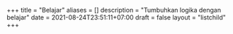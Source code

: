 +++
title = "Belajar"
aliases = []
description = "Tumbuhkan logika dengan belajar"
date = 2021-08-24T23:51:11+07:00
draft = false
layout = "listchild"
+++

